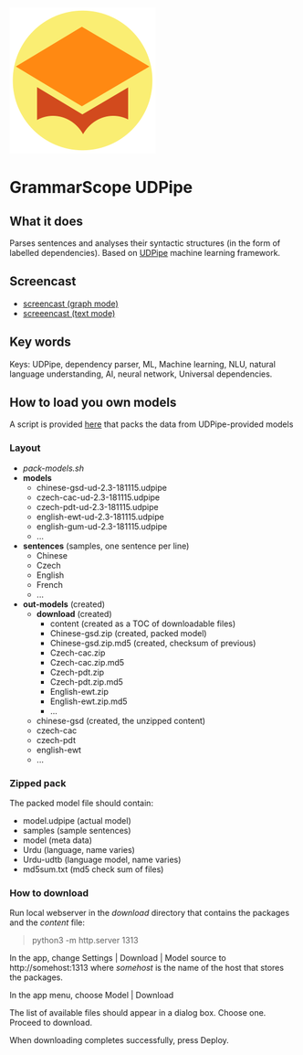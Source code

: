 ![GrammarScope](logo.png)

# GrammarScope UDPipe

## What it does

Parses sentences and analyses their syntactic structures (in the form of labelled dependencies). Based on [UDPipe](http://ufal.mff.cuni.cz/udpipe) machine learning framework.

## Screencast

* [screencast (graph mode)](https://youtu.be/zmOHILBI6NU)
* [screeencast (text mode)](https://youtu.be/yQQJCgIbG1M)

## Key words

Keys: UDPipe, dependency parser, ML, Machine learning, NLU, natural language understanding, AI, neural network, Universal dependencies.

## How to load you own models

A script is provided [here](https://sourceforge.net/projects/grammarscope-udpipe/files/tools/) that packs the data from UDPipe-provided models

### Layout

* _pack-models.sh_
* __models__
    * chinese-gsd-ud-2.3-181115.udpipe
    * czech-cac-ud-2.3-181115.udpipe
    * czech-pdt-ud-2.3-181115.udpipe
    * english-ewt-ud-2.3-181115.udpipe
    * english-gum-ud-2.3-181115.udpipe
    * ...
* __sentences__ (samples, one sentence per line)
    * Chinese
    * Czech
    * English
    * French
    * ...
* __out-models__ (created)
    * __download__ (created)
        * content (created as a TOC of downloadable files)
        * Chinese-gsd.zip (created, packed model)
        * Chinese-gsd.zip.md5 (created, checksum of previous)
        * Czech-cac.zip
        * Czech-cac.zip.md5
        * Czech-pdt.zip
        * Czech-pdt.zip.md5
        * English-ewt.zip
        * English-ewt.zip.md5
        * ...
    * chinese-gsd (created, the unzipped content)
    * czech-cac
    * czech-pdt
    * english-ewt
    * ...

### Zipped pack

The packed model file should contain:

* model.udpipe (actual model)
* samples (sample sentences)
* model (meta data)
* Urdu (language, name varies)
* Urdu-udtb (language model, name varies)
* md5sum.txt (md5 check sum of files)

### How to download

Run local webserver in the _download_ directory that contains the packages and the _content_ file:
> python3 -m http.server 1313

In the app, change Settings | Download | Model source to http://somehost:1313 where _somehost_ is the name of the host that stores the packages.

In the app menu, choose Model | Download

The list of available files should appear in a dialog box. Choose one. Proceed to download.

When downloading completes successfully, press Deploy.
